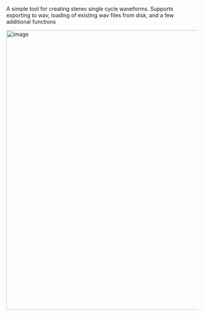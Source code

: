 A simple tool for creating stereo single cycle waveforms. Supports exporting to wav, loading of existing wav files from disk, and a few additional functions

<img width="1283" height="734" alt="image" src="https://github.com/user-attachments/assets/f6eae6f0-47d7-4c3f-9a79-7301090a2466" />
